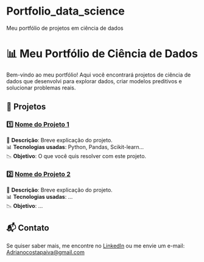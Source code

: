 # Portfolio_data_science
Meu portfólio de projetos em ciência de dados
# 📊 Meu Portfólio de Ciência de Dados  

Bem-vindo ao meu portfólio! Aqui você encontrará projetos de ciência de dados que desenvolvi para explorar dados, criar modelos preditivos e solucionar problemas reais.  

## 📂 Projetos  

### 1️⃣ [Nome do Projeto 1](#)  
📌 **Descrição**: Breve explicação do projeto.  
📊 **Tecnologias usadas**: Python, Pandas, Scikit-learn...  
📉 **Objetivo**: O que você quis resolver com este projeto.  

### 2️⃣ [Nome do Projeto 2](#)  
📌 **Descrição**: Breve explicação do projeto.  
📊 **Tecnologias usadas**: ...  
📉 **Objetivo**: ...  

## 📬 Contato  
Se quiser saber mais, me encontre no [LinkedIn](https://www.linkedin.com/in/adriano-costa-disc%C3%ADpulos-da-riqueza-37796120a?lipi=urn%3Ali%3Apage%3Ad_flagship3_profile_view_base_contact_details%3BwZO1FsR5RvyUGcqRHNhG3A%3D%3D) ou me envie um e-mail: Adrianocostapaiva@gmail.com
